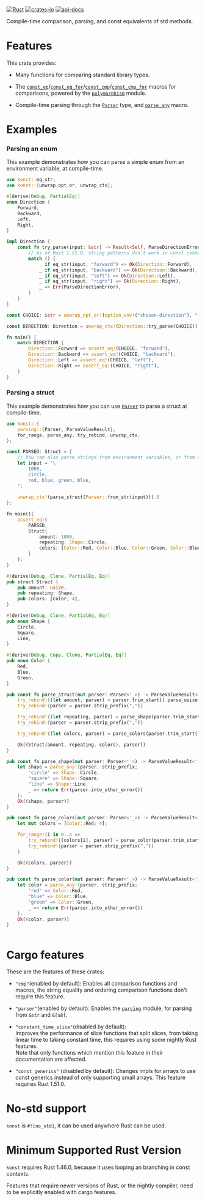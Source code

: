 [![Rust](https://github.com/rodrimati1992/konst_crates/workflows/Rust/badge.svg)](https://github.com/rodrimati1992/konst_crates/actions)
[![crates-io](https://img.shields.io/crates/v/konst.svg)](https://crates.io/crates/konst)
[![api-docs](https://docs.rs/konst/badge.svg)](https://docs.rs/konst/*)

Compile-time comparison, parsing, and const equivalents of std methods.

# Features

This crate provides:

- Many functions for comparing standard library types.

- The [`const_eq`]/[`const_eq_for`]/[`const_cmp`]/[`const_cmp_for`] macros
for comparisons, powered by the [`polymorphism`] module.

- Compile-time parsing through the [`Parser`] type, and [`parse_any`] macro.

# Examples

### Parsing an enum

This example demonstrates how you can parse a simple enum from an environment variable,
at compile-time.

```rust
use konst::eq_str;
use konst::{unwrap_opt_or, unwrap_ctx};

#[derive(Debug, PartialEq)]
enum Direction {
    Forward,
    Backward,
    Left,
    Right,
}

impl Direction {
    const fn try_parse(input: &str) -> Result<Self, ParseDirectionError> {
        // As of Rust 1.51.0, string patterns don't work in const contexts
        match () {
            _ if eq_str(input, "forward") => Ok(Direction::Forward),
            _ if eq_str(input, "backward") => Ok(Direction::Backward),
            _ if eq_str(input, "left") => Ok(Direction::Left),
            _ if eq_str(input, "right") => Ok(Direction::Right),
            _ => Err(ParseDirectionError),
        }
    }
}

const CHOICE: &str = unwrap_opt_or!(option_env!("chosen-direction"), "forward");

const DIRECTION: Direction = unwrap_ctx!(Direction::try_parse(CHOICE));

fn main() {
    match DIRECTION {
        Direction::Forward => assert_eq!(CHOICE, "forward"),
        Direction::Backward => assert_eq!(CHOICE, "backward"),
        Direction::Left => assert_eq!(CHOICE, "left"),
        Direction::Right => assert_eq!(CHOICE, "right"),
    }
}

```

### Parsing a struct

This example demonstrates how you can use [`Parser`] to parse a struct at compile-time.

```rust
use konst::{
    parsing::{Parser, ParseValueResult},
    for_range, parse_any, try_rebind, unwrap_ctx,
};

const PARSED: Struct = {
    // You can also parse strings from environment variables, or from an `include_str!(....)`
    let input = "\
        1000,
        circle,
        red, blue, green, blue,
    ";
    
    unwrap_ctx!(parse_struct(Parser::from_str(input))).0
};

fn main(){
    assert_eq!(
        PARSED,
        Struct{
            amount: 1000,
            repeating: Shape::Circle,
            colors: [Color::Red, Color::Blue, Color::Green, Color::Blue],
        }
    );
}

#[derive(Debug, Clone, PartialEq, Eq)]
pub struct Struct {
    pub amount: usize,
    pub repeating: Shape,
    pub colors: [Color; 4],
}

#[derive(Debug, Clone, PartialEq, Eq)]
pub enum Shape {
    Circle,
    Square,
    Line,
}

#[derive(Debug, Copy, Clone, PartialEq, Eq)]
pub enum Color {
    Red,
    Blue,
    Green,
}

pub const fn parse_struct(mut parser: Parser<'_>) -> ParseValueResult<'_, Struct> {
    try_rebind!{(let amount, parser) = parser.trim_start().parse_usize()}
    try_rebind!{parser = parser.strip_prefix(",")}

    try_rebind!{(let repeating, parser) = parse_shape(parser.trim_start())}
    try_rebind!{parser = parser.strip_prefix(",")}

    try_rebind!{(let colors, parser) = parse_colors(parser.trim_start())}

    Ok((Struct{amount, repeating, colors}, parser))
}

pub const fn parse_shape(mut parser: Parser<'_>) -> ParseValueResult<'_, Shape> {
    let shape = parse_any!{parser, strip_prefix;
        "circle" => Shape::Circle,
        "square" => Shape::Square,
        "line" => Shape::Line,
        _ => return Err(parser.into_other_error())
    };
    Ok((shape, parser))
}

pub const fn parse_colors(mut parser: Parser<'_>) -> ParseValueResult<'_, [Color; 4]> {
    let mut colors = [Color::Red; 4];

    for_range!{i in 0..4 =>
        try_rebind!{(colors[i], parser) = parse_color(parser.trim_start())}
        try_rebind!{parser = parser.strip_prefix(",")}
    }

    Ok((colors, parser))
}

pub const fn parse_color(mut parser: Parser<'_>) -> ParseValueResult<'_, Color> {
    let color = parse_any!{parser, strip_prefix;
        "red" => Color::Red,
        "blue" => Color::Blue,
        "green" => Color::Green,
        _ => return Err(parser.into_other_error())
    };
    Ok((color, parser))
}



```

# Cargo features

These are the features of these crates:

- `"cmp"`(enabled by default):
Enables all comparison functions and macros,
the string equality and ordering comparison functions don't require this feature.

- `"parser"`(enabled by default):
Enables the [`parsing`] module, for parsing from `&str` and `&[u8]`.

- `"constant_time_slice"`(disabled by default):<br>
Improves the performance of slice functions that split slices,
from taking linear time to taking constant time,
this requires using some nightly Rust features.
<br>Note that only functions which mention this feature in their documentation are affected.

- `"const_generics"` (disabled by default):
Changes impls for arrays to use const generics instead of only supporting small arrays.
This feature requires Rust 1.51.0.

# No-std support

`konst` is `#![no_std]`, it can be used anywhere Rust can be used.

# Minimum Supported Rust Version

`konst` requires Rust 1.46.0, because it uses looping an branching in const contexts.

Features that require newer versions of Rust, or the nightly compiler,
need to be explicitly enabled with cargo features.

[`const_eq`]: https://docs.rs/konst/*/konst/macro.const_eq.html
[`const_eq_for`]: https://docs.rs/konst/*/konst/macro.const_eq_for.html
[`const_cmp`]: https://docs.rs/konst/*/konst/macro.const_cmp.html
[`const_cmp_for`]: https://docs.rs/konst/*/konst/macro.const_cmp_for.html
[`polymorphism`]: https://docs.rs/konst/*/konst/polymorphism/index.html
[`parsing`]: https://docs.rs/konst/*/konst/parsing/index.html
[`Parser`]: https://docs.rs/konst/*/konst/parsing/struct.Parser.html
[`parse_any`]: https://docs.rs/konst/*/konst/macro.parse_any.html

